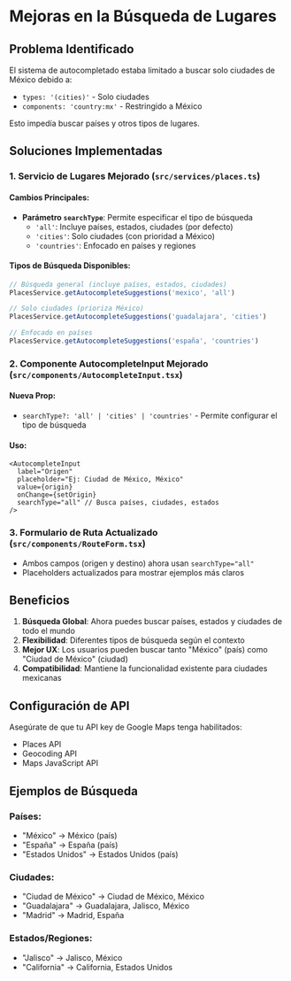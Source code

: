 # Mejoras en la Búsqueda de Lugares

## Problema Identificado

El sistema de autocompletado estaba limitado a buscar solo ciudades de México debido a:
- `types: '(cities)'` - Solo ciudades
- `components: 'country:mx'` - Restringido a México

Esto impedía buscar países y otros tipos de lugares.

## Soluciones Implementadas

### 1. Servicio de Lugares Mejorado (`src/services/places.ts`)

#### Cambios Principales:
- **Parámetro `searchType`**: Permite especificar el tipo de búsqueda
  - `'all'`: Incluye países, estados, ciudades (por defecto)
  - `'cities'`: Solo ciudades (con prioridad a México)
  - `'countries'`: Enfocado en países y regiones

#### Tipos de Búsqueda Disponibles:
```typescript
// Búsqueda general (incluye países, estados, ciudades)
PlacesService.getAutocompleteSuggestions('mexico', 'all')

// Solo ciudades (prioriza México)
PlacesService.getAutocompleteSuggestions('guadalajara', 'cities')

// Enfocado en países
PlacesService.getAutocompleteSuggestions('españa', 'countries')
```

### 2. Componente AutocompleteInput Mejorado (`src/components/AutocompleteInput.tsx`)

#### Nueva Prop:
- `searchType?: 'all' | 'cities' | 'countries'` - Permite configurar el tipo de búsqueda

#### Uso:
```tsx
<AutocompleteInput
  label="Origen"
  placeholder="Ej: Ciudad de México, México"
  value={origin}
  onChange={setOrigin}
  searchType="all" // Busca países, ciudades, estados
/>
```

### 3. Formulario de Ruta Actualizado (`src/components/RouteForm.tsx`)

- Ambos campos (origen y destino) ahora usan `searchType="all"`
- Placeholders actualizados para mostrar ejemplos más claros

## Beneficios

1. **Búsqueda Global**: Ahora puedes buscar países, estados y ciudades de todo el mundo
2. **Flexibilidad**: Diferentes tipos de búsqueda según el contexto
3. **Mejor UX**: Los usuarios pueden buscar tanto "México" (país) como "Ciudad de México" (ciudad)
4. **Compatibilidad**: Mantiene la funcionalidad existente para ciudades mexicanas

## Configuración de API

Asegúrate de que tu API key de Google Maps tenga habilitados:
- Places API
- Geocoding API
- Maps JavaScript API

## Ejemplos de Búsqueda

### Países:
- "México" → México (país)
- "España" → España (país)
- "Estados Unidos" → Estados Unidos (país)

### Ciudades:
- "Ciudad de México" → Ciudad de México, México
- "Guadalajara" → Guadalajara, Jalisco, México
- "Madrid" → Madrid, España

### Estados/Regiones:
- "Jalisco" → Jalisco, México
- "California" → California, Estados Unidos
